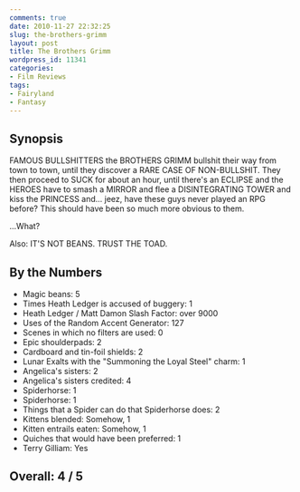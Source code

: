 ```yaml
---
comments: true
date: 2010-11-27 22:32:25
slug: the-brothers-grimm
layout: post
title: The Brothers Grimm
wordpress_id: 11341
categories:
- Film Reviews
tags:
- Fairyland
- Fantasy
---
```


## Synopsis

FAMOUS BULLSHITTERS the BROTHERS GRIMM bullshit their way from town to town, until they discover a RARE CASE OF NON-BULLSHIT.  They then proceed to SUCK for about an hour, until there's an ECLIPSE and the HEROES have to smash a MIRROR and flee a DISINTEGRATING TOWER and kiss the PRINCESS and... jeez, have these guys never played an RPG before? This should have been so much more obvious to them.

...What?

Also: IT'S NOT BEANS.  TRUST THE TOAD.

## By the Numbers

  * Magic beans: 5
  * Times Heath Ledger is accused of buggery: 1
  * Heath Ledger / Matt Damon Slash Factor: over 9000
  * Uses of the Random Accent Generator: 127
  * Scenes in which no filters are used: 0
  * Epic shoulderpads: 2
  * Cardboard and tin-foil shields: 2
  * Lunar Exalts with the "Summoning the Loyal Steel" charm: 1
  * Angelica's sisters: 2
  * Angelica's sisters credited: 4
  * Spiderhorse: 1
  * Spiderhorse: 1
  * Things that a Spider can do that Spiderhorse does: 2
  * Kittens blended: Somehow, 1
  * Kitten entrails eaten: Somehow, 1
  * Quiches that would have been preferred: 1
  * Terry Gilliam: Yes

## Overall: 4 / 5
